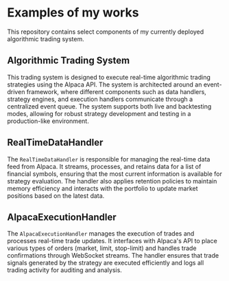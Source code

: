 # Examples of my works

This repository contains select components of my currently deployed algorithmic trading system.

## Algorithmic Trading System

This trading system is designed to execute real-time algorithmic trading strategies using the Alpaca API. The system is architected around an event-driven framework, where different components such as data handlers, strategy engines, and execution handlers communicate through a centralized event queue. The system supports both live and backtesting modes, allowing for robust strategy development and testing in a production-like environment.

## RealTimeDataHandler

The `RealTimeDataHandler` is responsible for managing the real-time data feed from Alpaca. It streams, processes, and retains data for a list of financial symbols, ensuring that the most current information is available for strategy evaluation. The handler also applies retention policies to maintain memory efficiency and interacts with the portfolio to update market positions based on the latest data.

## AlpacaExecutionHandler

The `AlpacaExecutionHandler` manages the execution of trades and processes real-time trade updates. It interfaces with Alpaca's API to place various types of orders (market, limit, stop-limit) and handles trade confirmations through WebSocket streams. The handler ensures that trade signals generated by the strategy are executed efficiently and logs all trading activity for auditing and analysis.

